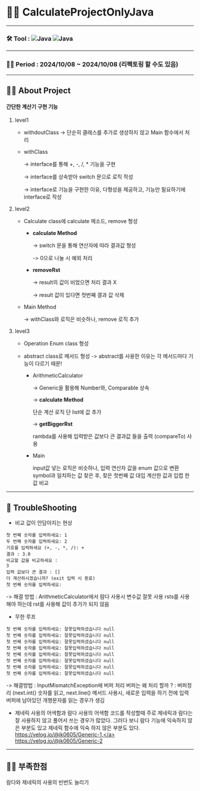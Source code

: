 # 👨‍💻 CalculateProjectOnlyJava
---

### 🛠️ Tool : <img alt="Java" src ="https://img.shields.io/badge/Java-007396.svg?&style=for-the-badge&logo=Java&logoColor=white"/>  <img alt="Java" src ="https://img.shields.io/badge/intellijidea-000000.svg?&style=for-the-badge&logo=intellijidea&logoColor=white"/>

---

### 👨‍💻 Period : 2024/10/08 ~ 2024/10/08 (리펙토링 할 수도 있음)

---

## 👨‍💻 About Project 

#### 간단한 계산기 구현 기능
1. level1
   - withdoutClass -> 단순히 클래스를 추가로 생성하지 않고 Main 함수에서 처리
   - withClass
     
     -> interface를 통해 +, -, /, * 기능을 구현
     
     -> interface를 상속받아 switch 문으로 로직 작성

     -> interface로 기능을 구현한 이유, 다형성을 제공하고, 기능만 필요하기에 interface로 작성 

2. level2
   - Calculate class에 calculate 메소드, remove 형성
       - **calculate Method**
     
         -> switch 문을 통해 연산자에 따라 결과값 형성
     
         -> 0으로 나눌 시 예외 처리 

        - **removeRst**
    
          -> result의 값이 비었으면 처리 결과 X
    
          -> result 값이 있다면 첫번째 결과 값 삭제
  
    - Main Method

      -> withClass와 로직은 비슷하나, remove 로직 추가

3. level3
   - Operation Enum class 형성
   - abstract class로 메서드 형성
     -> abstract를 사용한 이유는 각 메서드마다 기능이 다르기 때문!

       - ArithmeticCalculator
         
         -> Generic을 활용해 Number와, Comparable 상속

         -> **calculate Method**

            단순 계산 로직 단 list에 값 추가

         -> **getBiggerRst**

            rambda를 사용해 입력받은 값보다 큰 결과값 들을 출력 (compareTo) 사용

       -  Main

           input값 넣는 로직은 비슷하나, 입력 연산자 값을 enum 값으로 변환
           symbol과 일치하는 값 찾은 후, 찾은 첫번째 값 대입
           계산한 값과 입렵 한 값 비교
--- 
## 🥵 TroubleShooting 
- 비교 값이 안담아지는 현상 
```
첫 번째 숫자를 입력하세요: 1
두 번째 숫자를 입력하세요: 2
기호를 입력하세요 (+, -, *, /): +
결과 : 3.0
비교할 값을 비교하세요 : 
3
입력 값보다 큰 결과 : []
더 계산하시겠습니까? (exit 입력 시 종료)
첫 번째 숫자를 입력하세요:
```
-> 해결 방법 : ArithmeticCalculator에서 람다 사용시 변수값 잘못 사용 rsts를 사용해야 하는데 rst를 사용해 값이 추가가 되지 않음 

- 무한 루프
 ```
첫 번째 숫자를 입력하세요: 잘못입력하셨습니다 null
첫 번째 숫자를 입력하세요: 잘못입력하셨습니다 null
첫 번째 숫자를 입력하세요: 잘못입력하셨습니다 null
첫 번째 숫자를 입력하세요: 잘못입력하셨습니다 null
첫 번째 숫자를 입력하세요: 잘못입력하셨습니다 null
첫 번째 숫자를 입력하세요: 잘못입력하셨습니다 null
첫 번째 숫자를 입력하세요: 잘못입력하셨습니다 null
첫 번째 숫자를 입력하세요: 잘못입력하셨습니다 null
 ```
-> 해결방법 : InputMismatchException에 버퍼 처리 
버퍼는 왜 처리 할까 ? : 버퍼정리 (next.int() 숫자를 읽고, next.line() 메서드 사용시, 새로운 입력을 하기 전에 입력 버퍼에 남아있던 개행문자를 읽는 경우가 생김

- 제네릭 사용의 어색함과 람다 사용의 어색함
  코드를 작성할때 주로 제네릭과 람다는 잘 사용하지 않고 풀어서 쓰는 경우가 많았다.
  그러다 보니 람다 기능에 익숙하지 않은 부분도 있고 제네릭 함수에 익숙 하지 않은 부분도 있다.
  <a-href>https://velog.io/@ik0605/Generic-1,</a> <a-href>https://velog.io/@ik0605/Generic-2</a>
---
## 👨‍💻 부족한점
람다와 제네릭의 사용의 빈번도 늘리기
